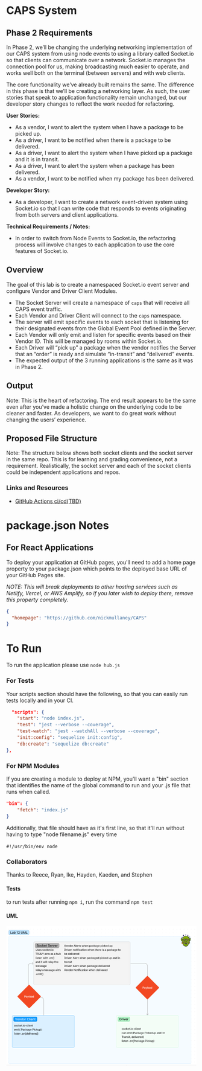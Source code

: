 # CAPS System

## Phase 2 Requirements

In Phase 2, we’ll be changing the underlying networking implementation of our CAPS system from using node events to using a library called Socket.io so that clients can communicate over a network. Socket.io manages the connection pool for us, making broadcasting much easier to operate, and works well both on the terminal (between servers) and with web clients.

The core functionality we’ve already built remains the same. The difference in this phase is that we’ll be creating a networking layer. As such, the user stories that speak to application functionality remain unchanged, but our developer story changes to reflect the work needed for refactoring.

**User Stories:**
- As a vendor, I want to alert the system when I have a package to be picked up.
- As a driver, I want to be notified when there is a package to be delivered.
- As a driver, I want to alert the system when I have picked up a package and it is in transit.
- As a driver, I want to alert the system when a package has been delivered.
- As a vendor, I want to be notified when my package has been delivered.

**Developer Story:**
- As a developer, I want to create a network event-driven system using Socket.io so that I can write code that responds to events originating from both servers and client applications.

**Technical Requirements / Notes:**
- In order to switch from Node Events to Socket.io, the refactoring process will involve changes to each application to use the core features of Socket.io.

## Overview

The goal of this lab is to create a namespaced Socket.io event server and configure Vendor and Driver Client Modules.

- The Socket Server will create a namespace of `caps` that will receive all CAPS event traffic.
- Each Vendor and Driver Client will connect to the `caps` namespace.
- The server will emit specific events to each socket that is listening for their designated events from the Global Event Pool defined in the Server.
- Each Vendor will only emit and listen for specific events based on their Vendor ID. This will be managed by rooms within Socket.io.
- Each Driver will “pick up” a package when the vendor notifies the Server that an “order” is ready and simulate “in-transit” and “delivered” events.
- The expected output of the 3 running applications is the same as it was in Phase 2.

## Output

Note: This is the heart of refactoring. The end result appears to be the same even after you’ve made a holistic change on the underlying code to be cleaner and faster. As developers, we want to do great work without changing the users’ experience.

## Proposed File Structure

Note: The structure below shows both socket clients and the socket server in the same repo. This is for learning and grading convenience, not a requirement. Realistically, the socket server and each of the socket clients could be independent applications and repos.

### Links and Resources

- [GitHub Actions ci/cd(TBD)](https://github.com/nickmullaney/CAPS/actions) 

# package.json Notes

## For React Applications

To deploy your application at GitHub pages, you'll need to add a home page property to your package.json which points to the deployed base URL of your GitHub Pages site.

*NOTE: This will break deployments to other hosting services such as Netlify, Vercel, or AWS Amplify, so if you later wish to deploy there, remove this property completely.*

```json
{
  "homepage": "https://github.com/nickmullaney/CAPS"
}
```
# To Run

To run the application please use ```node hub.js```

### For Tests

Your scripts section should have the following, so that you can easily run tests locally and in your CI.

```json
  "scripts": {
    "start": "node index.js",
    "test": "jest --verbose --coverage",
    "test-watch": "jest --watchAll --verbose --coverage",
    "init:config": "sequelize init:config",
    "db:create": "sequelize db:create"
},
```

### For NPM Modules

If you are creating a module to deploy at NPM, you'll want a "bin" section that identifies the name of the global command to run and your .js file that runs when called.

```json
"bin": {
    "fetch": "index.js"
}
```

Additionally, that file should have as it's first line, so that it'll run without having to type "node filename.js" every time

`#!/usr/bin/env node`


### Collaborators

Thanks to Reece, Ryan, Ike, Hayden, Kaeden, and Stephen

#### Tests

to run tests after running `npm i`, run the command `npm test` 

#### UML

![Alt text](lab%2012%20CAPS.png)